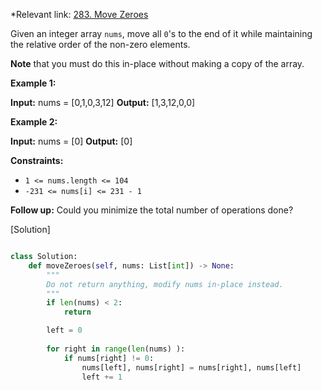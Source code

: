 *Relevant link:  [283. Move Zeroes](https://leetcode.com/problems/move-zeroes/)


Given an integer array `nums`, move all `0`'s to the end of it while maintaining the relative order of the non-zero elements.

**Note** that you must do this in-place without making a copy of the array.

**Example 1:**

**Input:** nums = [0,1,0,3,12]
**Output:** [1,3,12,0,0]

**Example 2:**

**Input:** nums = [0]
**Output:** [0]

**Constraints:**

- `1 <= nums.length <= 104`
- `-231 <= nums[i] <= 231 - 1`

**Follow up:** Could you minimize the total number of operations done?

[Solution]

```python

class Solution:
    def moveZeroes(self, nums: List[int]) -> None:
        """
        Do not return anything, modify nums in-place instead.
        """
        if len(nums) < 2:
            return

        left = 0
        
        for right in range(len(nums) ):
            if nums[right] != 0:
                nums[left], nums[right] = nums[right], nums[left]
                left += 1
```
